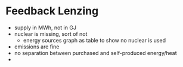 # Feedback Lenzing
- supply in MWh, not in GJ
- nuclear is missing, sort of not
	- energy sources graph as table to show no nuclear is used
- emissions are fine
- no separation between purchased and self-produced energy/heat
- 